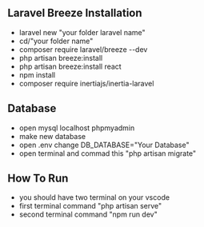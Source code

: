 ## Laravel Breeze Installation
- laravel new "your folder laravel name"
- cd/"your folder name"
- composer require laravel/breeze --dev
- php artisan breeze:install
- php artisan breeze:install react
- npm install
- composer require inertiajs/inertia-laravel

## Database
- open mysql localhost phpmyadmin 
- make new database
- open .env change DB_DATABASE="Your Database"
- open terminal and commad this "php artisan migrate"

## How To Run
- you should have two terminal on your vscode
- first terminal command "php artisan serve"
- second terminal command "npm run dev"
